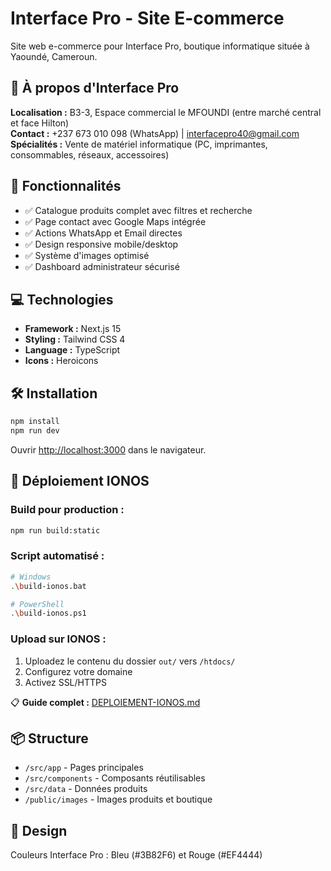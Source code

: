# Interface Pro - Site E-commerce

Site web e-commerce pour Interface Pro, boutique informatique située à Yaoundé, Cameroun.

## 🏪 À propos d'Interface Pro

**Localisation :** B3-3, Espace commercial le MFOUNDI (entre marché central et face Hilton)  
**Contact :** +237 673 010 098 (WhatsApp) | interfacepro40@gmail.com  
**Spécialités :** Vente de matériel informatique (PC, imprimantes, consommables, réseaux, accessoires)

## 🚀 Fonctionnalités

- ✅ Catalogue produits complet avec filtres et recherche
- ✅ Page contact avec Google Maps intégrée
- ✅ Actions WhatsApp et Email directes
- ✅ Design responsive mobile/desktop
- ✅ Système d'images optimisé
- ✅ Dashboard administrateur sécurisé

## 💻 Technologies

- **Framework :** Next.js 15
- **Styling :** Tailwind CSS 4
- **Language :** TypeScript
- **Icons :** Heroicons

## 🛠️ Installation

```bash
npm install
npm run dev
```

Ouvrir [http://localhost:3000](http://localhost:3000) dans le navigateur.

## 🚀 Déploiement IONOS

### Build pour production :
```bash
npm run build:static
```

### Script automatisé :
```bash
# Windows
.\build-ionos.bat

# PowerShell
.\build-ionos.ps1
```

### Upload sur IONOS :
1. Uploadez le contenu du dossier `out/` vers `/htdocs/`
2. Configurez votre domaine
3. Activez SSL/HTTPS

📋 **Guide complet :** [DEPLOIEMENT-IONOS.md](./DEPLOIEMENT-IONOS.md)

## 📦 Structure

- `/src/app` - Pages principales
- `/src/components` - Composants réutilisables  
- `/src/data` - Données produits
- `/public/images` - Images produits et boutique

## 🎨 Design

Couleurs Interface Pro : Bleu (#3B82F6) et Rouge (#EF4444)
